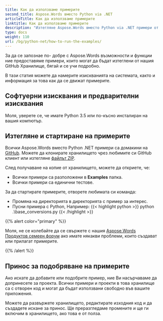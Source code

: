 ```yaml
---
title: Как да използваме примерите
second_title: Aspose.Words вместо Python via .NET
articleTitle: Как да използваме примерите
linktitle: Как да използваме примерите
description: "Изтегляне Aspose.Words вместо Python via .NET примери от нашия GitHub хранилище и се научите как да ги управлявате, за да станете по-запознати с Aspose.Words възможности и характеристики."
type: docs
weight: 110
url: /bg/python-net/how-to-run-the-examples/
---
```


За да се запознае по- добре с Aspose.Words възможности и функции ние предоставяме примери, които могат да бъдат изтеглени от нашия GitHub Хранилище, бягай и се учи подробно.

В тази статия можете да намерите изискванията на системата, както и информация за това как да се движат примерите.

## Софтуерни изисквания и предварителни изисквания

Моля, уверете се, че имате Python 3.5 или по-късно инсталиран на вашия компютър.

## Изтегляне и стартиране на примерите

Всички Aspose.Words вместо Python .NET примери са домакини на [GitHub](https://github.com/aspose-words/Aspose.Words-for-Python-via-.NET). Можете да клонирате хранилището чрез любимите си GitHub клиент или изтегляне [файлът ZIP](https://github.com/aspose-words/Aspose.Words-for-Python-via-.NET/archive/master.zip).

След получаване на копие от хранилището, можете да откриете, че:

- Всички примери са разположени в **Examples** папка.
- Всички примери са единични тестове.

За да стартирате примерите, отворете любимата си команда:

- Промяна на директорията в директорията с пример за интерес.
- Пусни примера с Python, Например:
{{< highlight python >}}
python .\base_conversions.py
{{< /highlight >}}

{{% alert color="primary" %}}

Моля, не се колебайте да се свържете с нашия [Aspose.Words Продуктов семеен форум](https://forum.aspose.com/c/words/8) ако имате някакви проблеми, които създават или прилагат примерите.

{{% /alert %}}

## Принос за подобряване на примерите

Ако искате да добавите или подобрите пример, ние Ви насърчаваме да допринесете за проекта. Всички примери и проекти в това хранилище са с отворен код и могат да бъдат използвани свободно във вашите приложения.

Можете да развържете хранилището, редактирате изходния код и да създадете искане за принос. Ще преразгледаме промените и ще ги включим в хранилището, ако това е от полза.